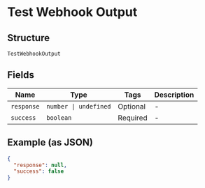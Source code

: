 
# Test Webhook Output

## Structure

`TestWebhookOutput`

## Fields

| Name | Type | Tags | Description |
|  --- | --- | --- | --- |
| `response` | `number \| undefined` | Optional | - |
| `success` | `boolean` | Required | - |

## Example (as JSON)

```json
{
  "response": null,
  "success": false
}
```


